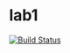 # lab1

[![Build Status](https://travis-ci.com/itmo-java-basics-2020/task-1-Idutvuker.svg?branch=master)](https://travis-ci.com/itmo-java-basics-2020/task-1-Idutvuker)
